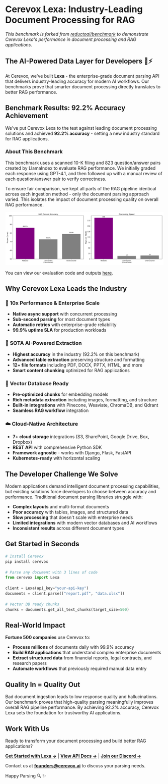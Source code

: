 # Cerevox Lexa: Industry-Leading Document Processing for RAG

*This benchmark is forked from [reductoai/benchmark](https://github.com/reductoai/benchmark) to demonstrate Cerevox Lexa's performance in document processing and RAG applications.*

## The AI-Powered Data Layer for Developers 🧠⚡

At Cerevox, we've built **Lexa** - the enterprise-grade document parsing API that delivers industry-leading accuracy for modern AI workflows. Our benchmarks prove that smarter document processing directly translates to better RAG performance.

## Benchmark Results: 92.2% Accuracy Achievement

We've put Cerevox Lexa to the test against leading document processing solutions and achieved **92.2% accuracy** - setting a new industry standard for RAG applications.

### About This Benchmark

This benchmark uses a scanned 10-K filing and 823 question/answer pairs created by LlamaIndex to evaluate RAG performance. We initially graded each response using GPT-4.1, and then followed up with a manual review of each question/answer pair to verify correctness.

To ensure fair comparison, we kept all parts of the RAG pipeline identical across each ingestion method - only the document parsing approach varied. This isolates the impact of document processing quality on overall RAG performance.

![Benchmark Performance](images/benchmark_performance.png)

You can view our evaluation code and outputs [here](/benchmarks/benchmark.py).

## Why Cerevox Lexa Leads the Industry

### 🚀 **10x Performance & Enterprise Scale**

- **Native async support** with concurrent processing
- **Sub-second parsing** for most document types  
- **Automatic retries** with enterprise-grade reliability
- **99.9% uptime SLA** for production workloads

### 🧠 **SOTA AI-Powered Extraction**

- **Highest accuracy** in the industry (92.2% on this benchmark)
- **Advanced table extraction** preserving structure and formatting
- **12+ file formats** including PDF, DOCX, PPTX, HTML, and more
- **Smart content chunking** optimized for RAG applications

### 🔗 **Vector Database Ready**

- **Pre-optimized chunks** for embedding models
- **Rich metadata extraction** including images, formatting, and structure  
- **Built-in integrations** with Pinecone, Weaviate, ChromaDB, and Qdrant
- **Seamless RAG workflow** integration

### ☁️ **Cloud-Native Architecture**

- **7+ cloud storage** integrations (S3, SharePoint, Google Drive, Box, Dropbox)
- **REST API** with comprehensive Python SDK
- **Framework agnostic** - works with Django, Flask, FastAPI
- **Kubernetes-ready** with horizontal scaling

## The Developer Challenge We Solve

Modern applications demand intelligent document processing capabilities, but existing solutions force developers to choose between accuracy and performance. Traditional document parsing libraries struggle with:

- **Complex layouts** and multi-format documents
- **Poor accuracy** with tables, images, and structured data  
- **Slow processing** that doesn't scale with enterprise needs
- **Limited integrations** with modern vector databases and AI workflows
- **Inconsistent results** across different document types

## Get Started in Seconds

```python
# Install Cerevox
pip install cerevox

# Parse any document with 3 lines of code
from cerevox import Lexa

client = Lexa(api_key="your-api-key")
documents = client.parse(["report.pdf", "data.xlsx"])

# Vector DB ready chunks
chunks = documents.get_all_text_chunks(target_size=500)
```

## Real-World Impact

**Fortune 500 companies** use Cerevox to:

- **Process millions** of documents daily with 99.9% accuracy
- **Build RAG applications** that understand complex enterprise documents  
- **Extract structured data** from financial reports, legal contracts, and research papers
- **Automate workflows** that previously required manual data entry

## Quality In = Quality Out

Bad document ingestion leads to low response quality and hallucinations. Our benchmark proves that high-quality parsing meaningfully improves overall RAG pipeline performance. By achieving 92.2% accuracy, Cerevox Lexa sets the foundation for trustworthy AI applications.

## Work With Us

Ready to transform your document processing and build better RAG applications?

**[Get Started with Lexa →](https://cerevox.ai/lexa)** | **[View API Docs →](https://docs.cerevox.ai)** | **[Join our Discord →](https://discord.gg/cerevox)**

Contact us at **<founders@cerevox.ai>** to discuss your parsing needs.

Happy Parsing 🔍 ✨
